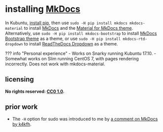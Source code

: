 # installing [MkDocs]
In Kubuntu, [install pip](instpip.md), then use `sudo -H pip install mkdocs mkdocs-material` to install [MkDocs](https://www.mkdocs.org/) and the [Material for MkDocs theme](https://github.com/squidfunk/mkdocs-material). Alternatively, use `sudo -H pip install mkdocs-bootstrap` to install [MkDocs Bootstrap theme](https://mkdocs.github.io/mkdocs-bootstrap/) as a theme, or use `sudo -H pip install mkdocs-rtd-dropdown` to install [ReadTheDocs Dropdown](https://github.com/cjsheets/mkdocs-rtd-dropdown) as a theme.

??? info "Personal experience"
    - Works on Snarky running Kubuntu 17.10.
    - Somewhat works on Slim running CentOS 7, with pages rendering incorrectly. Does not work with mkdocs-material.

## licensing
**No rights reserved: [CC0 1.0](https://creativecommons.org/publicdomain/zero/1.0/).**

## prior work
- The `-H` option for sudo was introduced to me by [a comment on MkDocs by k4kfh](https://github.com/mkdocs/mkdocs/issues/195#issuecomment-158222944).

[MkDocs]: https://www.mkdocs.org/
